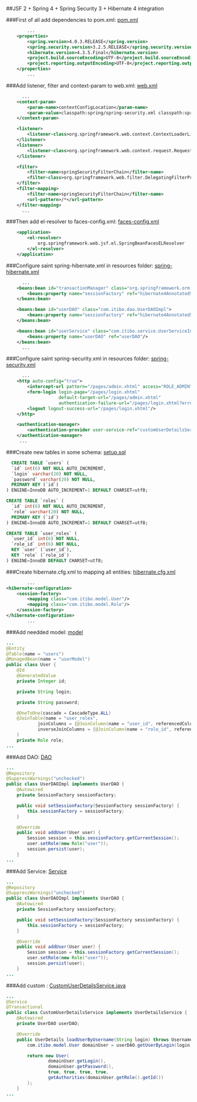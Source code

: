 ##JSF 2 + Spring 4 + Spring Security 3 + Hibernate 4 integration

###First of all add dependencies to pom.xml:
[pom.xml](https://github.com/UnionOne/JSFSHSecurity/blob/master/pom.xml)
```xml
        ...
    <properties>
        <spring.version>4.0.3.RELEASE</spring.version>
        <spring.security.version>3.2.5.RELEASE</spring.security.version>
        <hibernate.version>4.3.5.Final</hibernate.version>
        <project.build.sourceEncoding>UTF-8</project.build.sourceEncoding>
        <project.reporting.outputEncoding>UTF-8</project.reporting.outputEncoding>
    </properties>
        ...
```

###Add listener, filter and context-param to web.xml:
[web.xml](https://github.com/UnionOne/JSFSHSecurity/blob/master/src/main/webapp/WEB-INF/web.xml)
```xml
      ...
    <context-param>
        <param-name>contextConfigLocation</param-name>
        <param-value>classpath:spring/spring-security.xml classpath:spring/spring-hibernate.xml</param-value>
    </context-param>

    <listener>
        <listener-class>org.springframework.web.context.ContextLoaderListener</listener-class>
    </listener>
    <listener>
        <listener-class>org.springframework.web.context.request.RequestContextListener</listener-class>
    </listener>

    <filter>
        <filter-name>springSecurityFilterChain</filter-name>
        <filter-class>org.springframework.web.filter.DelegatingFilterProxy</filter-class>
    </filter>
    <filter-mapping>
        <filter-name>springSecurityFilterChain</filter-name>
        <url-pattern>/*</url-pattern>
    </filter-mapping>
      ...
```

###Then add el-resolver to faces-config.xml:
[faces-config.xml](https://github.com/UnionOne/JSFSHSecurity/blob/master/src/main/webapp/WEB-INF/faces-config.xml)
```xml
    <application>
        <el-resolver>
            org.springframework.web.jsf.el.SpringBeanFacesELResolver
        </el-resolver>
    </application>
```

###Configure saint spring-hibernate.xml in resources folder:
[spring-hibernate.xml](https://github.com/UnionOne/JSFSHSecurity/blob/master/src/main/resources/spring/spring-hibernate.xml)
```xml
      ...
    <beans:bean id="transactionManager" class="org.springframework.orm.hibernate4.HibernateTransactionManager">
        <beans:property name="sessionFactory" ref="hibernate4AnnotatedSessionFactory"/>
    </beans:bean>

    <beans:bean id="userDAO" class="com.itibo.dao.UserDAOImpl">
        <beans:property name="sessionFactory" ref="hibernate4AnnotatedSessionFactory"/>
    </beans:bean>

    <beans:bean id="userService" class="com.itibo.service.UserServiceImpl">
        <beans:property name="userDAO" ref="userDAO"/>
    </beans:bean>
      ...
```

###Configure saint spring-security.xml in resources folder:
[spring-security.xml](https://github.com/UnionOne/JSFSHSecurity/blob/master/src/main/resources/spring/spring-security.xml)
```xml
      ...
    <http auto-config="true">
        <intercept-url pattern="/pages/admin.xhtml" access="ROLE_ADMIN"/>
        <form-login login-page="/pages/login.xhtml"
                    default-target-url="/pages/admin.xhtml"
                    authentication-failure-url="/pages/login.xhtml?error"/>
        <logout logout-success-url="/pages/login.xhtml"/>
    </http>

    <authentication-manager>
        <authentication-provider user-service-ref="customUserDetailsService"/>
    </authentication-manager>
     ...
```

###Create new tables in some schema:
[setup.sql](https://github.com/UnionOne/JSFSHSecurity/blob/master/src/main/resources/hibernate/setup.sql)
```sql
  CREATE TABLE `users` (
  `id` int(6) NOT NULL AUTO_INCREMENT,
  `login` varchar(20) NOT NULL,
  `password` varchar(20) NOT NULL,
  PRIMARY KEY (`id`)
) ENGINE=InnoDB AUTO_INCREMENT=1 DEFAULT CHARSET=utf8;

CREATE TABLE `roles` (
  `id` int(6) NOT NULL AUTO_INCREMENT,
  `role` varchar(20) NOT NULL,
  PRIMARY KEY (`id`)
) ENGINE=InnoDB AUTO_INCREMENT=1 DEFAULT CHARSET=utf8;

CREATE TABLE `user_roles` (
  `user_id` int(6) NOT NULL,
  `role_id` int(6) NOT NULL,
  KEY `user` (`user_id`),
  KEY `role` (`role_id`)
) ENGINE=InnoDB DEFAULT CHARSET=utf8;
```

###Create hibernate.cfg.xml to mapping all entities:
[hibernate.cfg.xml](https://github.com/UnionOne/JSFSHSecurity/blob/master/src/main/resources/hibernate/hibernate.cfg.xml)
```xml
        ...
<hibernate-configuration>
    <session-factory>
        <mapping class="com.itibo.model.User"/>
        <mapping class="com.itibo.model.Role"/>
    </session-factory>
</hibernate-configuration>
        ...
```

###Add needded model:
[model](https://github.com/UnionOne/JSFSHSecurity/tree/master/src/main/java/com/itibo/model)
```java
...
@Entity
@Table(name = "users")
@ManagedBean(name = "userModel")
public class User {
    @Id
    @GeneratedValue
    private Integer id;

    private String login;

    private String password;

    @OneToOne(cascade = CascadeType.ALL)
    @JoinTable(name = "user_roles",
            joinColumns = {@JoinColumn(name = "user_id", referencedColumnName = "id")},
            inverseJoinColumns = {@JoinColumn(name = "role_id", referencedColumnName = "id")}
    )
    private Role role;
...
```

###Add DAO:
[DAO](https://github.com/UnionOne/JSFSHSecurity/tree/master/src/main/java/com/itibo/dao)
```java
...
@Repository
@SuppressWarnings("unchecked")
public class UserDAOImpl implements UserDAO {
    @Autowired
    private SessionFactory sessionFactory;

    public void setSessionFactory(SessionFactory sessionFactory) {
        this.sessionFactory = sessionFactory;
    }

    @Override
    public void addUser(User user) {
        Session session = this.sessionFactory.getCurrentSession();
        user.setRole(new Role("user"));
        session.persist(user);
    }
...
```

###Add Service:
[Service](https://github.com/UnionOne/JSFSHSecurity/tree/master/src/main/java/com/itibo/service)
```java
...
@Repository
@SuppressWarnings("unchecked")
public class UserDAOImpl implements UserDAO {
    @Autowired
    private SessionFactory sessionFactory;

    public void setSessionFactory(SessionFactory sessionFactory) {
        this.sessionFactory = sessionFactory;
    }

    @Override
    public void addUser(User user) {
        Session session = this.sessionFactory.getCurrentSession();
        user.setRole(new Role("user"));
        session.persist(user);
    }
...
```

###Add custom <authentication-provider>:
[CustomUserDetailsService.java](https://github.com/UnionOne/JSFSHSecurity/tree/master/src/main/java/com/itibo/service)
```java
...
@Service
@Transactional
public class CustomUserDetailsService implements UserDetailsService {
    @Autowired
    private UserDAO userDAO;

    @Override
    public UserDetails loadUserByUsername(String login) throws UsernameNotFoundException {
        com.itibo.model.User domainUser = userDAO.getUserByLogin(login);

        return new User(
                domainUser.getLogin(),
                domainUser.getPassword(),
                true, true, true, true,
                getAuthorities(domainUser.getRole().getId())
        );
    }
...
```
